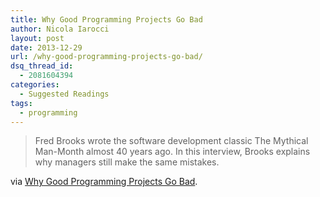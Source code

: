 ```yaml
---
title: Why Good Programming Projects Go Bad
author: Nicola Iarocci
layout: post
date: 2013-12-29
url: /why-good-programming-projects-go-bad/
dsq_thread_id:
  - 2081604394
categories:
  - Suggested Readings
tags:
  - programming
---
```

> Fred Brooks wrote the software development classic The Mythical Man-Month almost 40 years ago. In this interview, Brooks explains why managers still make the same mistakes.

via <a href="http://www.fastcolabs.com/3023543/why-good-programming-projects-go-bad" rel="nofollow">Why Good Programming Projects Go Bad</a>.
